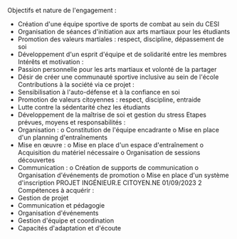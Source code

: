 Objectifs et nature de l'engagement :
- Création d'une équipe sportive de sports de combat au sein du CESI
- Organisation de séances d'initiation aux arts martiaux pour les étudiants
- Promotion des valeurs martiales : respect, discipline, dépassement de soi
- Développement d'un esprit d'équipe et de solidarité entre les membres
Intérêts et motivation :
- Passion personnelle pour les arts martiaux et volonté de la partager
- Désir de créer une communauté sportive inclusive au sein de l'école
Contributions à la société via ce projet :
- Sensibilisation à l'auto-défense et à la confiance en soi
- Promotion de valeurs citoyennes : respect, discipline, entraide
- Lutte contre la sédentarité chez les étudiants
- Développement de la maîtrise de soi et gestion du stress
Etapes prévues, moyens et responsabilités :
- Organisation :
o Constitution de l'équipe encadrante
o Mise en place d'un planning d'entraînements
- Mise en œuvre :
o Mise en place d'un espace d'entraînement
o Acquisition du matériel nécessaire
o Organisation de sessions découvertes
- Communication :
o Création de supports de communication
o Organisation d'événements de promotion
o Mise en place d'un système d'inscription
PROJET INGÉNIEUR.E CITOYEN.NE
01/09/2023 2
Compétences à acquérir :
- Gestion de projet
- Communication et pédagogie
- Organisation d'événements
- Gestion d'équipe et coordination
- Capacités d'adaptation et d'écoute
